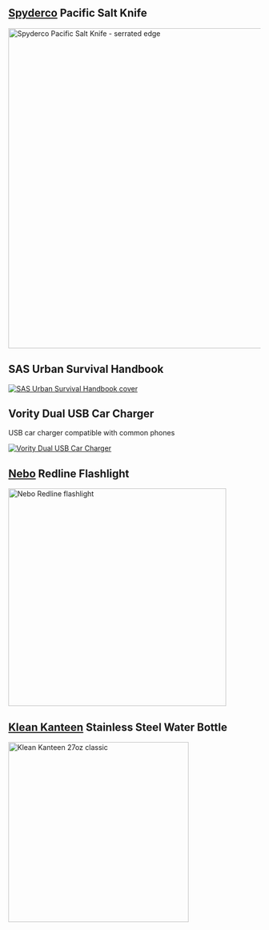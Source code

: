 <h2><a href="http://www.spyderco.com/catalog/details.php?product=170">Spyderco</a> Pacific Salt Knife</h2>
<a href="http://www.amazon.com/s/?_encoding=UTF8&amp;camp=1789&amp;creative=390957&amp;field-keywords=Spyderco%20Pacific%20Salt%20Knife%20serrated&amp;linkCode=ur2&amp;rh=n%3A3375251%2Ck%3ASpyderco%20Pacific%20Salt%20Knife%20serrated&amp;tag=survitals-20&amp;url=search-alias%3Dsporting"><img src="http://media.survitals.com/knives/spyderco_pacific-salt-knife-serrated-yellow.jpg" width="640" alt="Spyderco Pacific Salt Knife - serrated edge"></a>

<h2>SAS Urban Survival Handbook</h2>
<a href="http://www.amazon.com/gp/product/1620877112/ref=as_li_ss_tl?ie=UTF8&amp;camp=1789&amp;creative=390957&amp;creativeASIN=1620877112&amp;linkCode=as2&amp;tag=survitals-20"><img src="http://media.survitals.com/books/sas-urban-survival-handbook_medium.gif" alt="SAS Urban Survival Handbook cover"></a>

<h2>Vority Dual USB Car Charger</h2>
<p>USB car charger compatible with common phones</p>
<a href="http://www.amazon.com/gp/product/B00CD0JBZK/ref=as_li_ss_tl?ie=UTF8&amp;camp=1789&amp;creative=390957&amp;creativeASIN=B00CD0JBZK&amp;linkCode=as2&amp;tag=survitals-20"><img src="http://media.survitals.com/electronics/vority-dual-usb-car-charger.jpg" alt="Vority Dual USB Car Charger"></a>

<h2><a href="https://www.nebotools.com/prod_details.php?id=83#">Nebo</a> Redline Flashlight</h2>
<a href="http://www.amazon.com/gp/product/B006X2YTQ0/ref=as_li_ss_tl?ie=UTF8&amp;camp=1789&amp;creative=390957&amp;creativeASIN=B006X2YTQ0&amp;linkCode=as2&amp;tag=survitals-20"><img width="435" src="http://media.survitals.com/flashlights/nebo-redline.jpg" alt="Nebo Redline flashlight"></a>

<h2><a href="http://www.kleankanteen.com/products/classic/klean-kanteen-classic.php">Klean Kanteen</a> Stainless Steel Water Bottle</h2>
<a href="http://www.amazon.com/gp/product/B0093IRVDE/ref=as_li_ss_tl?ie=UTF8&amp;camp=1789&amp;creative=390957&amp;creativeASIN=B0093IRVDE&amp;linkCode=as2&amp;tag=survitals-20"><img width="360" src="http://media.survitals.com/water-bottles/klean-kanteen-40oz-classic.png" alt="Klean Kanteen 27oz classic"></a>
